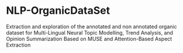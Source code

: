 # NLP-OrganicDataSet
Extraction and exploration of the annotated and non annotated organic dataset for Multi-Lingual Neural Topic Modelling, Trend Analysis, and Opinion Summarization Based on MUSE and Attention-Based Aspect Extraction
